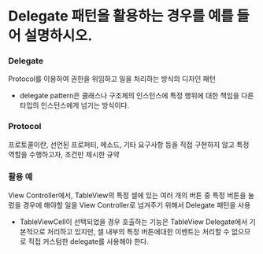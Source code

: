 # Delegate 패턴을 활용하는 경우를 예를 들어 설명하시오.

### Delegate

Protocol를 이용하여 권한을 위임하고 일을 처리하는 방식의 디자인 패턴

- delegate pattern은 클래스나 구조체의 인스턴스에 특정 행위에 대한 책임을 다른 타입의 인스턴스에게 넘기는 방식이다.

### Protocol

프로토콜이란, 선언된 프로퍼티, 메소드, 기타 요구사항 등을 직접 구현하지 않고 특정 역할을 수행하고자, 조건만 제시한 규약

### 활용 예

View Controller에서, TableView의 특정 셀에 있는 여러 개의 버튼 중 특정 버튼을 눌렀을 경우에 해야할 일을 View Controller로 넘겨주기 위해서 Delegate 패턴을 사용

- TableViewCell이 선택되었을 경우 호출하는 기능은 TableView Delegate에서 기본적으로 처리하고 있지만, 셀 내부의 특정 버튼에대한 이벤트는 처리할 수 없으므로 직접 커스텀한 delegate를 사용해야 한다.